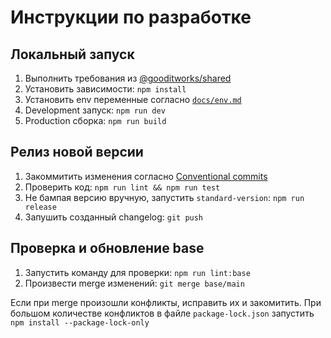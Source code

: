 # Инструкции по разработке

## Локальный запуск
1. Выполнить требования из [@gooditworks/shared](https://github.com/gooditworks/shared#%D0%B8%D1%81%D0%BF%D0%BE%D0%BB%D1%8C%D0%B7%D0%BE%D0%B2%D0%B0%D0%BD%D0%B8%D0%B5)
2. Установить зависимости: `npm install`
3. Установить env переменные согласно [`docs/env.md`](docs/env.md)
3. Development запуск: `npm run dev`
4. Production сборка: `npm run build`

## Релиз новой версии
1. Закоммитить изменения согласно [Conventional commits](https://www.conventionalcommits.org)
2. Проверить код: `npm run lint && npm run test`
3. Не бампая версию вручную, запустить `standard-version`: `npm run release`
4. Запушить созданный changelog: `git push`

## Проверка и обновление base
1. Запустить команду для проверки: `npm run lint:base`
2. Произвести merge изменений: `git merge base/main`

Если при merge произошли конфликты, исправить их и закомитить. При большом количестве конфликтов в файле `package-lock.json` запустить `npm install --package-lock-only`